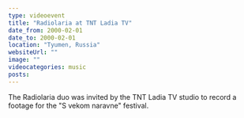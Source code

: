 ```yaml
---
type: videoevent
title: "Radiolaria at TNT Ladia TV"
date_from: 2000-02-01
date_to: 2000-02-01
location: "Tyumen, Russia"
websiteUrl: ""
image: ""
videocategories: music
posts: 
---
```


The Radiolaria duo was invited by the TNT Ladia TV studio to record a footage for the "S vekom naravne" festival.
